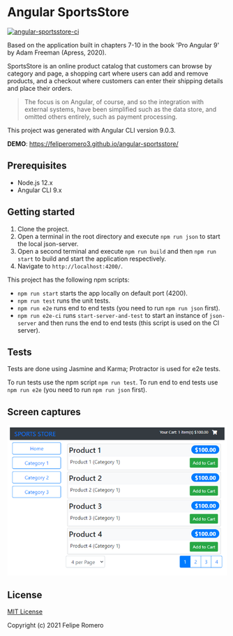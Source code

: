# Angular SportsStore

[![angular-sportsstore-ci][ci-badge]][ci-workflow]

Based on the application built in chapters 7-10 in the book 'Pro Angular 9' by Adam Freeman (Apress, 2020).

SportsStore is an online product catalog that customers can browse by category and page, a shopping cart
where users can add and remove products, and a checkout where customers can enter their shipping details
and place their orders.

>The focus is on Angular, of course, and so the integration with external systems, have been
simplified such as the data store, and omitted others entirely, such as payment processing.

This project was generated with Angular CLI version 9.0.3.

**DEMO**: <https://feliperomero3.github.io/angular-sportsstore/>

## Prerequisites

- Node.js 12.x
- Angular CLI 9.x

## Getting started

1. Clone the project.
2. Open a terminal in the root directory and execute `npm run json` to start the local json-server.
3. Open a second terminal and execute `npm run build` and then `npm run start` to build and start the application respectively.
4. Navigate to `http://localhost:4200/`.

This project has the following npm scripts:

- `npm run start` starts the app locally on default port (4200).
- `npm run test` runs the unit tests.
- `npm run e2e` runs end to end tests (you need to run `npm run json` first).
- `npm run e2e-ci` runs `start-server-and-test` to start an instance of `json-server` and then runs the end to end tests (this script is used on the CI server).

## Tests

Tests are done using Jasmine and Karma; Protractor is used for e2e tests.

To run tests use the npm script `npm run test`.
To run end to end tests use `npm run e2e` (you need to run `npm run json` first).

## Screen captures

![angular-sportsstore-home](.github/assets/angular-sportsstore.png)

## License

[MIT License](./LICENSE)

Copyright (c) 2021 Felipe Romero

[ci-badge]: https://github.com/feliperomero3/angular-sportsstore/actions/workflows/angular-sportsstore-ci.yml/badge.svg
[ci-workflow]: https://github.com/feliperomero3/angular-sportsstore/actions/workflows/angular-sportsstore-ci.yml
